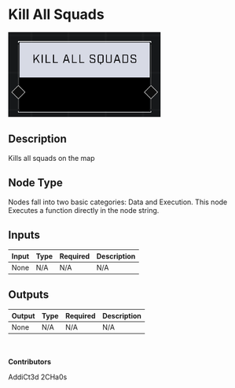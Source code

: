 # Kill All Squads
![alt text](../../../.gitbook/assets/kill-all-squads.png)
## Description
Kills all squads on the map

## Node Type
Nodes fall into two basic categories: Data and Execution. This node Executes a function directly in the node string.

## Inputs
| Input            | Type             | Required | Description												    |
|------------------|------------------|----------|--------------------------------------------------------------|
| None | N/A | N/A | N/A |

## Outputs
| Output            | Type             | Required | Description												    |
|------------------|------------------|----------|--------------------------------------------------------------|
| None | N/A | N/A | N/A |

\
\
**Contributors**

AddiCt3d 2CHa0s